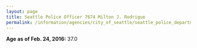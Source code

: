 ```yaml
---
layout: page
title: Seattle Police Officer 7674 Milton J. Rodrigue
permalink: /information/agencies/city_of_seattle/seattle_police_department/copbook/7674/
---
```


**Age as of Feb. 24, 2016:** 37.0
